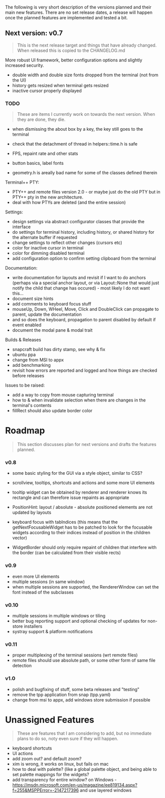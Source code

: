 ﻿The following is very short description of the versions planned and their main new features. There are no set release dates, a release will happen once the planned features are implemented and tested a bit.

## Next version: v0.7

> This is the next release target and things that have already changed. When released this is copied to the CHANGELOG.md

More robust UI framework, better configuration options and slightly increased security.

- double width and double size fonts dropped from the terminal (not from the UI)
- history gets resized when terminal gets resized
- inactive cursor properly displayed

### TODO

> These are items I currently work on towards the next version. When they are done, they die.  

- when dismissing the about box by a key, the key still goes to the terminal

- check that the detachment of thread in helpers::time.h is safe

- FPS, repaint rate and other stats

- button basics, label fonts

- geometry.h is areally bad name for some of the classes defined therein

Terminal++ PTY:

- PTY++ and remote files version 2.0 - or maybe just do the old PTY but in PTY++ pty in the new architecture.
- deal with how PTYs are deleted (and the entire session)

Settings:

- design settings via abstract configurator classes that provide the interface
- do settings for terminal history, including history, or shared history for the alternate buffer if requested
- change settings to reflect other changes (cursors etc)
- color for inactive cursor in terminal
- color for dimming disabled terminal
- add configuration option to confirm setting clipboard from the terminal

Documentation:

- write documentation for layouts and revisit if I want to do anchors (perhaps via a special anchor layout, or via Layout::None that would just notify the child that change has occured) - most likely I do not want this... 
- document size hints 
- add comments to keyboard focus stuff
- mouseUp, Down, WHeel, Move, Click and DoubleClick can propagate to parent, update the documentation
- and so does the keyboard, propagation to parent disabled by default if event enabled 
- document the modal pane & modal trait

Builds & Releases

- snapcraft build has dirty stamp, see why & fix
- ubuntu ppa
- change from MSI to appx
- add benchmarking
- revisit how errors are reported and logged and how things are checked before releases

Issues to be raised:

- add a way to copy from mouse capturing terminal
- how to & when invalidate selection when there are changes in the terminal's contents
- fillRect should also update border color

# Roadmap

> This section discusses plan for next versions and drafts the features planned. 

### v0.8

- some basic styling for the GUI via a style object, similar to CSS?
- scrollview, tooltips, shortcuts and actions and some more UI elements
- tooltip widget can be obtained by renderer and renderer knows its rectangle and can therefore issue repaints as appropriate
- PositionHint: layout / absolute - absolute positioned elements are not updated by layouts
- keyboard focus with tabIndices (this means that the getNextFocusableWidget has to be patched to look for the focusable widgets according to their indices instead of position in the children vector)

- WidgetBorder should only require repaint of children that interfere with the border (can be calculated from their visible rects)


### v0.9

- even more UI elements
- multiple sessions (in same window)
- when multiple sessions are supported, the RendererWindow can set the font instead of the subclasses

### v0.10

- multiple sessions in multiple windows or tiling
- better bug reporting support and optional checking of updates for non-store installers
- systray support & platform notifications

### v0.11

- proper multiplexing of the terminal sessions (wrt remote files)
- remote files should use absolute path, or some other form of same file detection

### v1.0

- polish and bugfixing of stuff, some beta releases and "testing"
- remove the tpp application from snap (tpp.yaml)
- change from msi to appx, add windows store submission if possible 

# Unassigned Features

> These are features that I am considering to add, but no immediate plans to do so, noty even sure if they will happen.  

- keyboard shortcuts
- UI actions
- add zoom out? and default zoom? 
- xim is wrong, it works on linux, but fails on mac
- how to deal with palette? (like a global palette object, and being able to set palette mappings for the widgets? 
- add transparency for entire window? on Windows - https://msdn.microsoft.com/en-us/magazine/ee819134.aspx?f=255&MSPPError=-2147217396 and use layered windows


